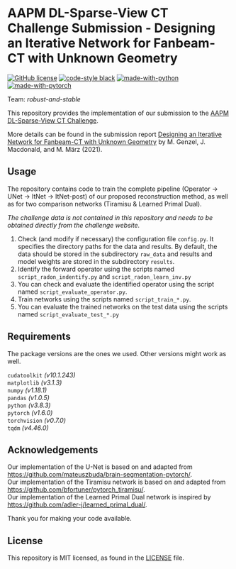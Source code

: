 # AAPM DL-Sparse-View CT Challenge Submission - Designing an Iterative Network for Fanbeam-CT with Unknown Geometry

[![GitHub license](https://img.shields.io/github/license/jmaces/aapm-ct-challenge)](https://github.com/jmaces/aapm-ct-challenge/blob/master/LICENSE)
[![code-style black](https://img.shields.io/badge/code%20style-black-000000.svg)](https://github.com/psf/black)
[![made-with-python](https://img.shields.io/badge/Made%20with-Python-1f425f.svg)](https://www.python.org/)
[![made-with-pytorch](https://img.shields.io/badge/Made%20with-Pytorch-1f425f.svg)](https://pytorch.org/)

Team: _robust-and-stable_

This repository provides the implementation of our submission to the [AAPM DL-Sparse-View CT Challenge](https://www.aapm.org/GrandChallenge/DL-sparse-view-CT/).

More details can be found in the submission report [Designing an Iterative Network for Fanbeam-CT with Unknown Geometry](http://arxiv.org/abs/????????) by M. Genzel, J. Macdonald, and M. März (2021).


## Usage

The repository contains code to train the complete pipeline (Operator -> UNet -> ItNet -> ItNet-post) of our proposed
reconstruction method, as well as for two comparison networks (Tiramisu & Learned Primal Dual).

_The challenge data is not contained in this repository and needs to be obtained directly from the challenge website._

1. Check (and modify if necessary) the configuration file `config.py`. It specifies the directory paths for the data and results. By default, the data should be stored in the subdirectory `raw_data` and results and model weights are stored in the subdirectory `results`.
2. Identify the forward operator using the scripts named `script_radon_indentify.py` and `script_radon_learn_inv.py`
3. You can check and evaluate the identified operator using the script named `script_evaluate_operator.py`.
4. Train networks using the scripts named `script_train_*.py`.
5. You can evaluate the trained networks on the test data using the scripts named `script_evaluate_test_*.py`


## Requirements

The package versions are the ones we used. Other versions might work as well.

`cudatoolkit` *(v10.1.243)*  
`matplotlib` *(v3.1.3)*  
`numpy` *(v1.18.1)*  
`pandas` *(v1.0.5)*  
`python` *(v3.8.3)*  
`pytorch` *(v1.6.0)*  
`torchvision` *(v0.7.0)*  
`tqdm` *(v4.46.0)*  

## Acknowledgements

Our implementation of the U-Net is based on and adapted from https://github.com/mateuszbuda/brain-segmentation-pytorch/.  
Our implementation of the Tiramisu network is based on and adapted from https://github.com/bfortuner/pytorch_tiramisu/.  
Our implementation of the Learned Primal Dual network is inspired by https://github.com/adler-j/learned_primal_dual/.

Thank you for making your code available.

## License

This repository is MIT licensed, as found in the [LICENSE](LICENSE) file.
